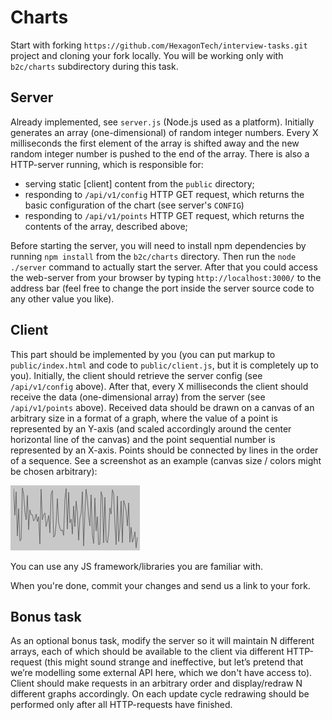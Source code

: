 # Charts

Start with forking `https://github.com/HexagonTech/interview-tasks.git` project and cloning your fork locally. You will be working only with `b2c/charts` subdirectory during this task.

## Server
Already implemented, see `server.js` (Node.js used as a platform). Initially generates an array (one-dimensional) of random integer numbers. Every X milliseconds the first element of the array is shifted away and the new random integer number is pushed to the end of the array. There is also a HTTP-server running, which is responsible for:

- serving static [client] content from the `public` directory;
- responding to `/api/v1/config` HTTP GET request, which returns the basic configuration of the chart (see server's `CONFIG`)
- responding to `/api/v1/points` HTTP GET request, which returns the contents of the array, described above;

Before starting the server, you will need to install npm dependencies by running `npm install` from the `b2c/charts` directory. Then run the `node ./server` command to actually start the server. After that you could access the web-server from your browser by typing `http://localhost:3000/` to the address bar (feel free to change the port inside the server source code to any other value you like).

## Client
This part should be implemented by you (you can put markup to `public/index.html` and code to `public/client.js`, but it is completely up to you). Initially, the client should retrieve the server config (see `/api/v1/config` above). After that, every X milliseconds the client should receive the data (one-dimensional array) from the server (see `/api/v1/points` above). Received data should be drawn on a canvas of an arbitrary size in a format of a graph, where the value of a point is represented by an Y-axis (and scaled accordingly around the center horizontal line of the canvas) and the point sequential number is represented by an X-axis. Points should be connected by lines in the order of a sequence. See a screenshot as an example (canvas size / colors might be chosen arbitrary):

![Chart example](https://raw.githubusercontent.com/HexagonTech/interview-tasks/master/img/charts.png)

You can use any JS framework/libraries you are familiar with.

When you're done, commit your changes and send us a link to your fork.

## Bonus task
As an optional bonus task, modify the server so it will maintain N different arrays, each of which should be available to the client via different HTTP-request (this might sound strange and ineffective, but let’s pretend that we’re modelling some external API here, which we don't have access to). Client should make requests in an arbitrary order and display/redraw N different graphs accordingly. On each update cycle redrawing should be performed only after all HTTP-requests have finished.

